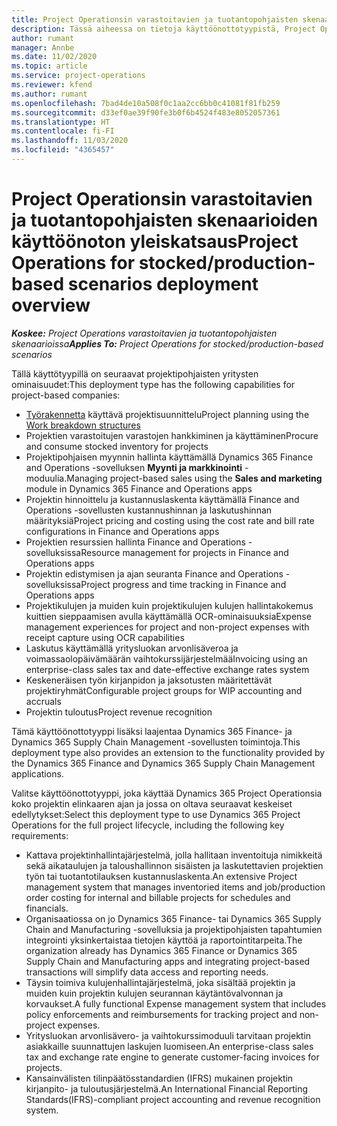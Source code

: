 ```yaml
---
title: Project Operationsin varastoitavien ja tuotantopohjaisten skenaarioiden käyttöönoton yleiskatsaus
description: Tässä aiheessa on tietoja käyttöönottotyypistä, Project Operations varastoitavien ja tuotantopohjaisten skenaarioissa.
author: rumant
manager: Annbe
ms.date: 11/02/2020
ms.topic: article
ms.service: project-operations
ms.reviewer: kfend
ms.author: rumant
ms.openlocfilehash: 7bad4de10a508f0c1aa2cc6bb0c41081f81fb259
ms.sourcegitcommit: d33ef0ae39f90fe3b0f6b4524f483e8052057361
ms.translationtype: HT
ms.contentlocale: fi-FI
ms.lasthandoff: 11/03/2020
ms.locfileid: "4365457"
---
```

# <a name="project-operations-for-stockedproduction-based-scenarios-deployment-overview"></a><span data-ttu-id="7e50d-103">Project Operationsin varastoitavien ja tuotantopohjaisten skenaarioiden käyttöönoton yleiskatsaus</span><span class="sxs-lookup"><span data-stu-id="7e50d-103">Project Operations for stocked/production-based scenarios deployment overview</span></span>

<span data-ttu-id="7e50d-104">_**Koskee:** Project Operations varastoitavien ja tuotantopohjaisten skenaarioissa_</span><span class="sxs-lookup"><span data-stu-id="7e50d-104">_**Applies To:** Project Operations for stocked/production-based scenarios_</span></span>


<span data-ttu-id="7e50d-105">Tällä käyttötyypillä on seuraavat projektipohjaisten yritysten ominaisuudet:</span><span class="sxs-lookup"><span data-stu-id="7e50d-105">This deployment type has the following capabilities for project-based companies:</span></span>

- <span data-ttu-id="7e50d-106">[Työrakennetta](work-breakdown-structures.md) käyttävä projektisuunnittelu</span><span class="sxs-lookup"><span data-stu-id="7e50d-106">Project planning using the [Work breakdown structures](work-breakdown-structures.md)</span></span>
- <span data-ttu-id="7e50d-107">Projektien varastoitujen varastojen hankkiminen ja käyttäminen</span><span class="sxs-lookup"><span data-stu-id="7e50d-107">Procure and consume stocked inventory for projects</span></span>
- <span data-ttu-id="7e50d-108">Projektipohjaisen myynnin hallinta käyttämällä Dynamics 365 Finance and Operations -sovelluksen **Myynti ja markkinointi** -moduulia.</span><span class="sxs-lookup"><span data-stu-id="7e50d-108">Managing project-based sales using the **Sales and marketing** module in Dynamics 365 Finance and Operations apps</span></span>
- <span data-ttu-id="7e50d-109">Projektin hinnoittelu ja kustannuslaskenta käyttämällä Finance and Operations -sovellusten kustannushinnan ja laskutushinnan määrityksiä</span><span class="sxs-lookup"><span data-stu-id="7e50d-109">Project pricing and costing using the cost rate and bill rate configurations in Finance and Operations apps</span></span>
- <span data-ttu-id="7e50d-110">Projektien resurssien hallinta Finance and Operations -sovelluksissa</span><span class="sxs-lookup"><span data-stu-id="7e50d-110">Resource management for projects in Finance and Operations apps</span></span>
- <span data-ttu-id="7e50d-111">Projektin edistymisen ja ajan seuranta Finance and Operations -sovelluksissa</span><span class="sxs-lookup"><span data-stu-id="7e50d-111">Project progress and time tracking in Finance and Operations apps</span></span>
- <span data-ttu-id="7e50d-112">Projektikulujen ja muiden kuin projektikulujen kulujen hallintakokemus kuittien sieppaamisen avulla käyttämällä OCR-ominaisuuksia</span><span class="sxs-lookup"><span data-stu-id="7e50d-112">Expense management experiences for project and non-project expenses with receipt capture using OCR capabilities</span></span>
- <span data-ttu-id="7e50d-113">Laskutus käyttämällä yritysluokan arvonlisäveroa ja voimassaolopäivämäärän vaihtokurssijärjestelmää</span><span class="sxs-lookup"><span data-stu-id="7e50d-113">Invoicing using an enterprise-class sales tax and date-effective exchange rates system</span></span>
- <span data-ttu-id="7e50d-114">Keskeneräisen työn kirjanpidon ja jaksotusten määritettävät projektiryhmät</span><span class="sxs-lookup"><span data-stu-id="7e50d-114">Configurable project groups for WIP accounting and accruals</span></span>
- <span data-ttu-id="7e50d-115">Projektin tuloutus</span><span class="sxs-lookup"><span data-stu-id="7e50d-115">Project revenue recognition</span></span>

<span data-ttu-id="7e50d-116">Tämä käyttöönottotyyppi lisäksi laajentaa Dynamics 365 Finance- ja Dynamics 365 Supply Chain Management -sovellusten toimintoja.</span><span class="sxs-lookup"><span data-stu-id="7e50d-116">This deployment type also provides an extension to the functionality provided by the Dynamics 365 Finance and Dynamics 365 Supply Chain Management applications.</span></span>

<span data-ttu-id="7e50d-117">Valitse käyttöönottotyyppi, joka käyttää Dynamics 365 Project Operationsia koko projektin elinkaaren ajan ja jossa on oltava seuraavat keskeiset edellytykset:</span><span class="sxs-lookup"><span data-stu-id="7e50d-117">Select this deployment type to use Dynamics 365 Project Operations for the full project lifecycle, including the following key requirements:</span></span>

- <span data-ttu-id="7e50d-118">Kattava projektinhallintajärjestelmä, jolla hallitaan inventoituja nimikkeitä sekä aikataulujen ja taloushallinnon sisäisten ja laskutettavien projektien työn tai tuotantotilauksen kustannuslaskenta.</span><span class="sxs-lookup"><span data-stu-id="7e50d-118">An extensive Project management system that manages inventoried items and job/production order costing for internal and billable projects for schedules and financials.</span></span>
- <span data-ttu-id="7e50d-119">Organisaatiossa on jo Dynamics 365 Finance- tai Dynamics 365 Supply Chain and Manufacturing -sovelluksia ja projektipohjaisten tapahtumien integrointi yksinkertaistaa tietojen käyttöä ja raportointitarpeita.</span><span class="sxs-lookup"><span data-stu-id="7e50d-119">The organization already has Dynamics 365 Finance or Dynamics 365 Supply Chain and Manufacturing apps and integrating project-based transactions will simplify data access and reporting needs.</span></span>
- <span data-ttu-id="7e50d-120">Täysin toimiva kulujenhallintajärjestelmä, joka sisältää projektin ja muiden kuin projektin kulujen seurannan käytäntövalvonnan ja korvaukset.</span><span class="sxs-lookup"><span data-stu-id="7e50d-120">A fully functional Expense management system that includes policy enforcements and reimbursements for tracking project and non-project expenses.</span></span>
- <span data-ttu-id="7e50d-121">Yritysluokan arvonlisävero- ja vaihtokurssimoduuli tarvitaan projektin asiakkaille suunnattujen laskujen luomiseen.</span><span class="sxs-lookup"><span data-stu-id="7e50d-121">An enterprise-class sales tax and exchange rate engine to generate customer-facing invoices for projects.</span></span>
- <span data-ttu-id="7e50d-122">Kansainvälisten tilinpäätösstandardien (IFRS) mukainen projektin kirjanpito- ja tuloutusjärjestelmä.</span><span class="sxs-lookup"><span data-stu-id="7e50d-122">An International Financial Reporting Standards(IFRS)-compliant project accounting and revenue recognition system.</span></span>

